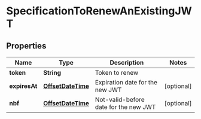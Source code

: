 # SpecificationToRenewAnExistingJWT

## Properties
Name | Type | Description | Notes
------------ | ------------- | ------------- | -------------
**token** | **String** | Token to renew | 
**expiresAt** | [**OffsetDateTime**](OffsetDateTime.md) | Expiration date for the new JWT |  [optional]
**nbf** | [**OffsetDateTime**](OffsetDateTime.md) | Not-valid-before date for the new JWT |  [optional]
